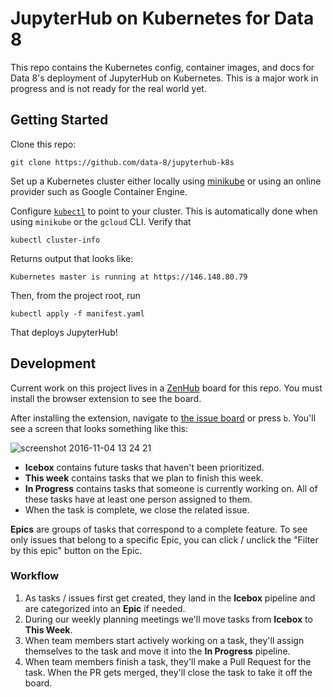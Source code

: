 JupyterHub on Kubernetes for Data 8
=======

This repo contains the Kubernetes config, container images, and docs for Data
8's deployment of JupyterHub on Kubernetes. This is a major work in progress
and is not ready for the real world yet.

Getting Started
-------

Clone this repo:

    git clone https://github.com/data-8/jupyterhub-k8s

Set up a Kubernetes cluster either locally using [minikube][] or using an
online provider such as Google Container Engine.

Configure [`kubectl`][kubectl] to point to your cluster. This is automatically
done when using `minikube` or the `gcloud` CLI. Verify that

    kubectl cluster-info

Returns output that looks like:

    Kubernetes master is running at https://146.148.80.79

Then, from the project root, run

    kubectl apply -f manifest.yaml

That deploys JupyterHub!

[minikube]: https://github.com/kubernetes/minikube#minikube
[kubectl]: http://kubernetes.io/docs/user-guide/prereqs/

Development
-------

Current work on this project lives in a [ZenHub][] board for this repo. You
must install the browser extension to see the board.

After installing the extension, navigate to [the issue board](#boards) or press
`b`. You'll see a screen that looks something like this:

![screenshot 2016-11-04 13 24 21](https://cloud.githubusercontent.com/assets/2468904/20021193/084bb660-a292-11e6-9720-10746f475746.png)

- **Icebox** contains future tasks that haven't been prioritized.
- **This week** contains tasks that we plan to finish this week.
- **In Progress** contains tasks that someone is currently working on. All of
  these tasks have at least one person assigned to them.
- When the task is complete, we close the related issue.

**Epics** are groups of tasks that correspond to a complete feature. To see
only issues that belong to a specific Epic, you can click / unclick the
"Filter by this epic" button on the Epic.

[ZenHub]: https://www.zenhub.com/

### Workflow

1. As tasks / issues first get created, they land in the **Icebox** pipeline
   and are categorized into an **Epic** if needed.
2. During our weekly planning meetings we'll move tasks from **Icebox** to
   **This Week**.
3. When team members start actively working on a task, they'll assign
   themselves to the task and move it into the **In Progress** pipeline.
4. When team members finish a task, they'll make a Pull Request for the task.
   When the PR gets merged, they'll close the task to take it off the board.
